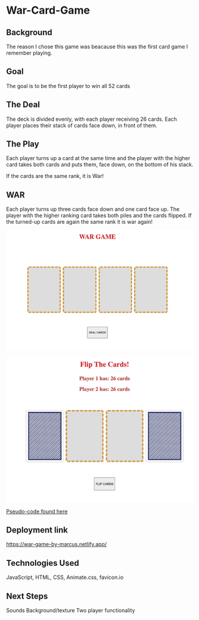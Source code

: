# War-Card-Game

## Background

The reason I chose this game was beacause this was the first card game I remember playing.

## Goal

The goal is to be the first player to win all 52 cards

## The Deal

The deck is divided evenly, with each player receiving 26 cards. Each player places their stack of cards face down, in front of them.

## The Play

Each player turns up a card at the same time and the player with the higher card takes both cards and puts them, face down, on the bottom of his stack.

If the cards are the same rank, it is War!

## WAR

Each player turns up three cards face down and one card face up. The player with the higher ranking card takes both piles and the cards flipped. If the turned-up cards are again the same rank it is war again!

![Screen upon loading](War-card-game1.png/)

![Screen while playing](War-card-game2.png)

[Pseudo-code found here](https://docs.google.com/document/d/1S9qRhC-t8bSbKKMr4UvPn8EK2eHHP2wnOngsH9SNDb0/edit)

## Deployment link 

https://war-game-by-marcus.netlify.app/

## Technologies Used

JavaScript, HTML, CSS, Animate.css, favicon.io

## Next Steps
Sounds
Background/texture
Two player functionality

